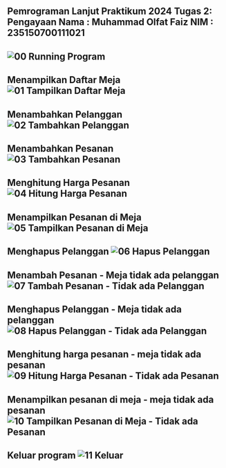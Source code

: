Pemrograman Lanjut Praktikum 2024
Tugas 2: Pengayaan
Nama  : Muhammad Olfat Faiz
NIM   : 235150700111021
--------
![ 00   Running Program](https://github.com/PressToCode/Tugas-Pengayaan_235150700111021_MuhammadOlfatFaiz/assets/137992170/92d261f4-162c-4b1f-b504-9b5f4efa7894)
--------
Menampilkan Daftar Meja
![ 01   Tampilkan Daftar Meja](https://github.com/PressToCode/Tugas-Pengayaan_235150700111021_MuhammadOlfatFaiz/assets/137992170/ecaf6b00-5530-434c-abe1-08dead1ec152)
--------
Menambahkan Pelanggan
![ 02   Tambahkan Pelanggan](https://github.com/PressToCode/Tugas-Pengayaan_235150700111021_MuhammadOlfatFaiz/assets/137992170/3e1bd46c-73c1-47d7-8aaf-96b6b55b7941)
--------
Menambahkan Pesanan
![ 03   Tambahkan Pesanan](https://github.com/PressToCode/Tugas-Pengayaan_235150700111021_MuhammadOlfatFaiz/assets/137992170/a21febd8-a5d5-44e9-ae47-cce5e561f19c)
--------
Menghitung Harga Pesanan
![ 04   Hitung Harga Pesanan](https://github.com/PressToCode/Tugas-Pengayaan_235150700111021_MuhammadOlfatFaiz/assets/137992170/de5e19f1-3014-4b94-aca6-24ebfbf5beb7)
--------
Menampilkan Pesanan di Meja
![ 05   Tampilkan Pesanan di Meja](https://github.com/PressToCode/Tugas-Pengayaan_235150700111021_MuhammadOlfatFaiz/assets/137992170/34fa47c0-4f24-4765-904e-b666247dcd6e)
--------
Menghapus Pelanggan
![ 06   Hapus Pelanggan](https://github.com/PressToCode/Tugas-Pengayaan_235150700111021_MuhammadOlfatFaiz/assets/137992170/5bc94d88-c627-4899-897f-8ca35f66fd7e)
--------
Menambah Pesanan - Meja tidak ada pelanggan
![ 07   Tambah Pesanan - Tidak ada Pelanggan](https://github.com/PressToCode/Tugas-Pengayaan_235150700111021_MuhammadOlfatFaiz/assets/137992170/f1a4defe-1a87-498b-96d6-2a22fc116922)
--------
Menghapus Pelanggan - Meja tidak ada pelanggan
![ 08   Hapus Pelanggan - Tidak ada Pelanggan](https://github.com/PressToCode/Tugas-Pengayaan_235150700111021_MuhammadOlfatFaiz/assets/137992170/e9d649e9-f5db-4d7c-8665-ca2284e8aad5)
---------
Menghitung harga pesanan - meja tidak ada pesanan
![ 09   Hitung Harga Pesanan - Tidak ada Pesanan](https://github.com/PressToCode/Tugas-Pengayaan_235150700111021_MuhammadOlfatFaiz/assets/137992170/383204f8-e5bb-47dc-b06c-70ca738c5013)
---------
Menampilkan pesanan di meja - meja tidak ada pesanan
![ 10   Tampilkan Pesanan di Meja - Tidak ada Pesanan](https://github.com/PressToCode/Tugas-Pengayaan_235150700111021_MuhammadOlfatFaiz/assets/137992170/99b74ce6-d3ab-4d9d-9acb-f0722434dda3)
---------
Keluar program
![ 11   Keluar](https://github.com/PressToCode/Tugas-Pengayaan_235150700111021_MuhammadOlfatFaiz/assets/137992170/fead9aa3-7ca9-4748-9534-0c2ba16d0045)
---------
